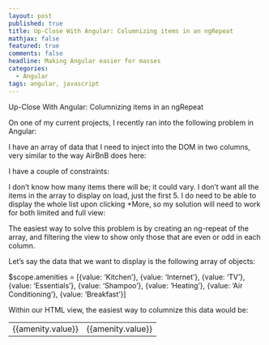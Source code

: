 ```yaml
---
layout: post
published: true
title: Up-Close With Angular: Columnizing items in an ngRepeat
mathjax: false
featured: true
comments: false
headline: Making Angular easier for masses
categories: 
  - Angular
tags: angular, javascript
---
```


Up-Close With Angular: Columnizing items in an ngRepeat

On one of my current projects, I recently ran into the following problem in Angular:

I have an array of data that I need to inject into the DOM in two columns, very similar to the way AirBnB does here:

I have a couple of constraints:

I don’t know how many items there will be; it could vary.
I don’t want all the items in the array to display on load, just the first 5.
I do need to be able to display the whole list upon clicking +More, so my solution will need to work for both limited and full view:

The easiest way to solve this problem is by creating an ng-repeat of the array, and filtering the view to show only those that are even or odd in each column.

Let’s say the data that we want to display is the following array of objects:

$scope.amenities =  [{value: ‘Kitchen’}, 
{value: ‘Internet’},
{value: ‘TV’},
{value: ‘Essentials’},
{value: ‘Shampoo’},
{value: ‘Heating’},
{value: ‘Air Conditioning’},
{value: ‘Breakfast’}]

Within our HTML view, the easiest way to columnize this data would be:


<table>
<tr>
<td ng-repeat=”amenity in amenities | limitTo: 3”>
<div ng-if=”$even”>{{amenity.value}}</div>
</td> 
<td ng-repeat=”amenity in amenities | limitTo: 2”>
<div ng-if=”$odd”> {{amenity.value}} </div>
</td>

